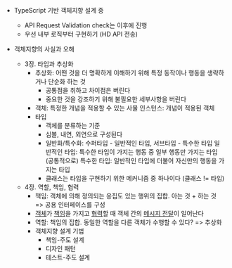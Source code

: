 - TypeScript 기반 객체지향 설계 중
  - API Request Validation check는 이후에 진행
  - 우선 내부 로직부터 구현하기 (HD API 전송)

- 객체지향의 사실과 오해
  - 3장. 타입과 추상화
    - 추상화: 어떤 것을 더 명확하게 이해하기 위해 특정 동작이나 행동을 생략하거나 단순화 하는 것
      - 공통점을 취하고 차이점은 버린다
      - 중요한 것을 강조하기 위해 불필요한 세부사항을 버린다
    - 객체: 특정한 개념을 적용할 수 있는 사물
      인스턴스: 개념이 적용된 객체
    - 타입
      - 객체를 분류하는 기준
      - 심볼, 내연, 외연으로 구성된다
      - 일반화/특수화: 수퍼타입 - 일반적인 타입, 서브타입 - 특수한 타입
        일반적인 타입: 특수한 타입이 가지는 행동 중 일부 행동만 가지는 타입 (공통적으로)
        특수한 타입: 일반적인 타입에 더불어 자신만의 행동을 가지는 타입
      - 클래스는 타입을 구현하기 위한 메커니즘 중 하나이다 (클래스 != 타입)
  - 4장. 역할, 책임, 협력
    - 책임: 객체에 의해 정의되는 응집도 있는 행위의 집합. 아는 것 + 하는 것 => 공용 인터페이스를 구성
    - <u>객체</u>가 <u>책임</u>을 가지고 <u>협력</u>할 때 객체 간의 <u>메시지 전달</u>이 일어난다
    - 역할: 책임의 집합. 동일한 역할을 다른 객체가 수행할 수 있다? => 추상화
    - 객체지향 설계 기법
      - 책임-주도 설계
      - 디자인 패턴
      - 테스트-주도 설계
